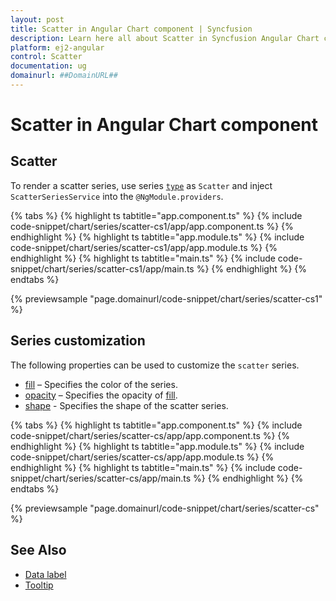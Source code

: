 ```yaml
---
layout: post
title: Scatter in Angular Chart component | Syncfusion
description: Learn here all about Scatter in Syncfusion Angular Chart component of Syncfusion Essential JS 2 and more.
platform: ej2-angular
control: Scatter
documentation: ug
domainurl: ##DomainURL##
---
```


# Scatter in Angular Chart component

## Scatter

To render a scatter series, use series [`type`](https://ej2.syncfusion.com/angular/documentation/api/chart/seriesDirective/#type) as `Scatter` and inject `ScatterSeriesService` into the `@NgModule.providers`.

{% tabs %}
{% highlight ts tabtitle="app.component.ts" %}
{% include code-snippet/chart/series/scatter-cs1/app/app.component.ts %}
{% endhighlight %}
{% highlight ts tabtitle="app.module.ts" %}
{% include code-snippet/chart/series/scatter-cs1/app/app.module.ts %}
{% endhighlight %}
{% highlight ts tabtitle="main.ts" %}
{% include code-snippet/chart/series/scatter-cs1/app/main.ts %}
{% endhighlight %}
{% endtabs %}
  
{% previewsample "page.domainurl/code-snippet/chart/series/scatter-cs1" %}

## Series customization

The following properties can be used to customize the `scatter` series.

* [fill](https://ej2.syncfusion.com/angular/documentation/api/chart/seriesModel/#fill) – Specifies the color of the series.
* [opacity](https://ej2.syncfusion.com/angular/documentation/api/chart/seriesModel/#opacity) – Specifies the opacity of [fill](https://ej2.syncfusion.com/angular/documentation/api/chart/seriesModel/#fill).
* [shape](https://ej2.syncfusion.com/angular/documentation/api/chart/chartShape/) - Specifies the shape of the scatter series.

{% tabs %}
{% highlight ts tabtitle="app.component.ts" %}
{% include code-snippet/chart/series/scatter-cs/app/app.component.ts %}
{% endhighlight %}
{% highlight ts tabtitle="app.module.ts" %}
{% include code-snippet/chart/series/scatter-cs/app/app.module.ts %}
{% endhighlight %}
{% highlight ts tabtitle="main.ts" %}
{% include code-snippet/chart/series/scatter-cs/app/main.ts %}
{% endhighlight %}
{% endtabs %}
  
{% previewsample "page.domainurl/code-snippet/chart/series/scatter-cs" %}

## See Also

* [Data label](../data-labels/)
* [Tooltip](../tool-tip/)